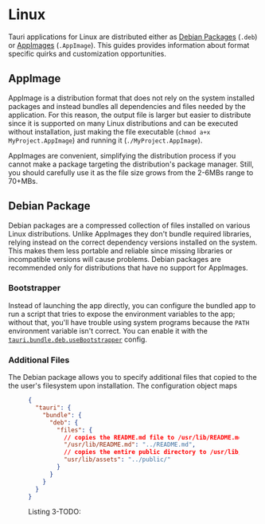 # Linux

Tauri applications for Linux are distributed either as [Debian
Packages][debian package] (`.deb`) or [AppImages][appimage]
(`.AppImage`). This guides provides information about format specific
quirks and customization opportunities.

## AppImage

AppImage is a distribution format that does not rely on the system
installed packages and instead bundles all dependencies and files
needed by the application. For this reason, the output file is larger
but easier to distribute since it is supported on many Linux
distributions and can be executed without installation, just making
the file executable (`chmod a+x MyProject.AppImage`) and running it
(`./MyProject.AppImage`).

AppImages are convenient, simplifying the distribution process if you
cannot make a package targeting the distribution's package manager.
Still, you should carefully use it as the file size grows from the
2-6MBs range to 70+MBs.

## Debian Package

Debian packages are a compressed collection of files installed on
various Linux distributions. Unlike AppImages they don't bundle
required libraries, relying instead on the correct dependency versions
installed on the system. This makes them less portable and reliable
since missing libraries or incompatible versions will cause problems.
Debian packages are recommended only for distributions that have no
support for AppImages.

### Bootstrapper

Instead of launching the app directly, you can configure the bundled
app to run a script that tries to expose the environment variables to
the app; without that, you'll have trouble using system programs
because the `PATH` environment variable isn't correct. You can enable
it with the [`tauri.bundle.deb.useBootstrapper`] config.

### Additional Files

The Debian package allows you to specify additional files that copied
to the the user's filesystem upon installation. The configuration
object maps

<figure>

```json
{
  "tauri": {
    "bundle": {
      "deb": {
        "files": {
          // copies the README.md file to /usr/lib/README.md
          "/usr/lib/README.md": "../README.md",
          // copies the entire public directory to /usr/lib/assets
          "usr/lib/assets": "../public/"
        }
      }
    }
  }
}
```

<figcaption>Listing 3-TODO: </figcaption>
</figure>

[debian package]: https://wiki.debian.org/Packaging
[appimage]: https://appimage.org/
[`tauri.bundle.deb.usebootstrapper`]:
  https://tauri.studio/docs/api/config/#tauri.bundle.deb.useBootstrapper
